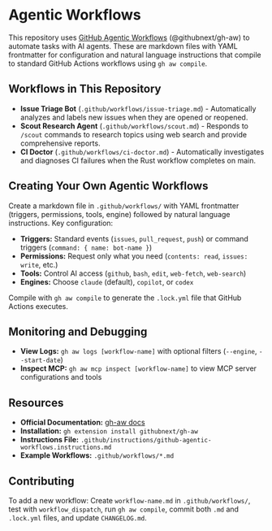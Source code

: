 # Agentic Workflows

This repository uses [GitHub Agentic Workflows](https://githubnext.github.io/gh-aw/) (@githubnext/gh-aw) to automate tasks with AI agents. These are markdown files with YAML frontmatter for configuration and natural language instructions that compile to standard GitHub Actions workflows using `gh aw compile`.

## Workflows in This Repository

- **Issue Triage Bot** (`.github/workflows/issue-triage.md`) - Automatically analyzes and labels new issues when they are opened or reopened.
- **Scout Research Agent** (`.github/workflows/scout.md`) - Responds to `/scout` commands to research topics using web search and provide comprehensive reports.
- **CI Doctor** (`.github/workflows/ci-doctor.md`) - Automatically investigates and diagnoses CI failures when the Rust workflow completes on main.

## Creating Your Own Agentic Workflows

Create a markdown file in `.github/workflows/` with YAML frontmatter (triggers, permissions, tools, engine) followed by natural language instructions. Key configuration:

- **Triggers:** Standard events (`issues`, `pull_request`, `push`) or command triggers (`command: { name: bot-name }`)
- **Permissions:** Request only what you need (`contents: read`, `issues: write`, etc.)
- **Tools:** Control AI access (`github`, `bash`, `edit`, `web-fetch`, `web-search`)
- **Engines:** Choose `claude` (default), `copilot`, or `codex`

Compile with `gh aw compile` to generate the `.lock.yml` file that GitHub Actions executes.

## Monitoring and Debugging

- **View Logs:** `gh aw logs [workflow-name]` with optional filters (`--engine`, `--start-date`)
- **Inspect MCP:** `gh aw mcp inspect [workflow-name]` to view MCP server configurations and tools

## Resources

- **Official Documentation:** [gh-aw docs](https://githubnext.github.io/gh-aw/)
- **Installation:** `gh extension install githubnext/gh-aw`
- **Instructions File:** `.github/instructions/github-agentic-workflows.instructions.md`
- **Example Workflows:** `.github/workflows/*.md`

## Contributing

To add a new workflow: Create `workflow-name.md` in `.github/workflows/`, test with `workflow_dispatch`, run `gh aw compile`, commit both `.md` and `.lock.yml` files, and update `CHANGELOG.md`.
